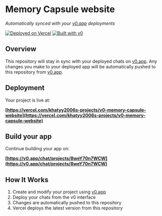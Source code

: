 # Memory Capsule website

*Automatically synced with your [v0.app](https://v0.app) deployments*

[![Deployed on Vercel](https://img.shields.io/badge/Deployed%20on-Vercel-black?style=for-the-badge&logo=vercel)](https://vercel.com/khatyy2006s-projects/v0-memory-capsule-website)
[![Built with v0](https://img.shields.io/badge/Built%20with-v0.app-black?style=for-the-badge)](https://v0.app/chat/projects/8weY70n7WCW)

## Overview

This repository will stay in sync with your deployed chats on [v0.app](https://v0.app).
Any changes you make to your deployed app will be automatically pushed to this repository from [v0.app](https://v0.app).

## Deployment

Your project is live at:

**[https://vercel.com/khatyy2006s-projects/v0-memory-capsule-website](https://vercel.com/khatyy2006s-projects/v0-memory-capsule-website)**

## Build your app

Continue building your app on:

**[https://v0.app/chat/projects/8weY70n7WCW](https://v0.app/chat/projects/8weY70n7WCW)**

## How It Works

1. Create and modify your project using [v0.app](https://v0.app)
2. Deploy your chats from the v0 interface
3. Changes are automatically pushed to this repository
4. Vercel deploys the latest version from this repository